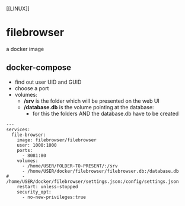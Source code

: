 [[LINUX]]  

# filebrowser  
a docker image

## docker-compose  
- find out user UID and GUID
- choose a port
- volumes:
    - **/srv** is the folder which will be presented on the web UI
    - **/database.db** is the volume pointing at the database:
        - for this the folders AND the database.db have to be created

```
---
services:
  file-browser:
    image: filebrowser/filebrowser
    user: 1000:1000
    ports:
      - 8081:80
    volumes:
      - /home/USER/FOLDER-TO-PRESENT/:/srv
      - /home/USER/docker/filebrowser/filebrowser.db:/database.db
#     - /home/USER/docker/filebrowser/settings.json:/config/settings.json
    restart: unless-stopped
    security_opt:
      - no-new-privileges:true
```

